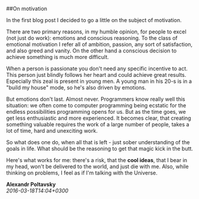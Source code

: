 
##On motivation

  In the first blog post I decided to go a little on the subject of motivation.

  There are two primary reasons, in my humble opinion, for people to excel (not just do work):
  emotions and conscious reasoning. To the class of emotional motivation I refer all of ambition, 
  passion, any sort of satisfaction, and also greed and vanity. On the other hand a conscious decision
  to achieve something is much more difficult.

  When a person is passionate you don't need any specific incentive to act. This person just blindly
  follows her heart and could achieve great results. Especially this zeal is present in young men.
  A young man in his 20-s is in a "build my house" mode, so he's also driven by emotions. 

  But emotions don't last. Almost never. Programmers know really well this situation: we often come to
  computer programming being ecstatic for the endless possibilities programming opens for us. But 
  as the time goes, we get less enthusiastic and more experienced. It becomes clear, that creating
  something valuable requires the work of a large number of people, takes a lot of time, hard and 
  unexciting work.

  So what does one do, when all that is left - just sober understanding of the goals in life.
  What should be the reasoning to get that magic kick in the butt.

  Here's what works for me: there's a risk, that the __cool ideas__, that I bear in my head,  won't be 
  delivered to the world, and just die with me. Also, while thinking on problems, I feel as if I'm
  talking with the Universe.

  **Alexandr Poltavsky**  
  *2016-03-18T14:04+0300*

